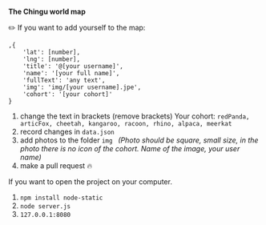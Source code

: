 **The Chingu world map** 

:pencil2: If you want to add yourself to the map: 
```
,{
    'lat': [number], 
    'lng': [number], 
    'title': '@[your username]', 
    'name': '[your full name]', 
    'fullText': 'any text', 
    'img': 'img/[your username].jpe', 
    'cohort': '[your cohort]'
} 
```
1. change the text in brackets (remove brackets)
Your cohort: `redPanda, articFox, cheetah, kangaroo, racoon, rhino, alpaca, meerkat`  
2. record changes in `data.json`
3. add photos to the folder `img `
_(Photo should be square, small size, in the photo there is no icon of the cohort. 
Name of the image, your user name)_
4. make a pull request :fire:

If you want to open the project on your computer.

1. `npm install node-static`
2. `node server.js`
3. `127.0.0.1:8080`


